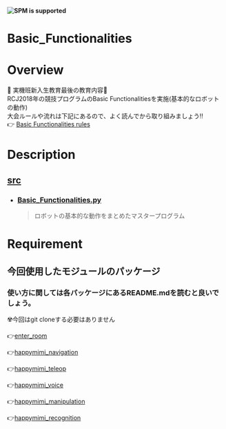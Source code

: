 **![SPM is supported](https://img.shields.io/badge/mc_education-Basic_Functionalities-orange)**

# Basic_Functionalities

# Overview

:tada: 実機班新入生教育最後の教育内容:tada:    
RCJ2018年の競技プログラムのBasic Functionalitiesを実施(基本的なロボットの動作)    
大会ルールや流れは下記にあるので、よく読んでから取り組みましょう:bangbang:   
:point_right: [Basic Functionalities rules](https://github.com/RoboCupAtHomeJP/Rule2020/blob/master/rules/basicfunctionalities_ja.md)

# Description

## [src](https://github.com/KIT-Happy-Robot/mc_education/tree/main/ros_melodic/master/src)
- ### [Basic_Functionalities.py](https://github.com/KIT-Happy-Robot/mc_education/blob/main/ros_melodic/master/src/Basic_Functionalities.py)
   >ロボットの基本的な動作をまとめたマスタープログラム
   
# Requirement

## 今回使用したモジュールのパッケージ
### 使い方に関しては各パッケージにあるREADME.mdを読むと良いでしょう。  
:radioactive:今回はgit cloneする必要はありません  

:point_right:[enter_room](https://github.com/KIT-Happy-Robot/happymimi_apps/tree/develop/enter_room)  

:point_right:[happymimi_navigation](https://github.com/KIT-Happy-Robot/happymimi_apps/tree/develop/happymimi_navigation)

:point_right:[happymimi_teleop](https://github.com/KIT-Happy-Robot/happymimi_apps/tree/develop/happymimi_teleop)

:point_right:[happymimi_voice](https://github.com/KIT-Happy-Robot/happymimi_voice)

:point_right:[happymimi_manipulation](https://github.com/KIT-Happy-Robot/happymimi_manipulation)

:point_right:[happymimi_recognition](https://github.com/KIT-Happy-Robot/happymimi_recognition)


